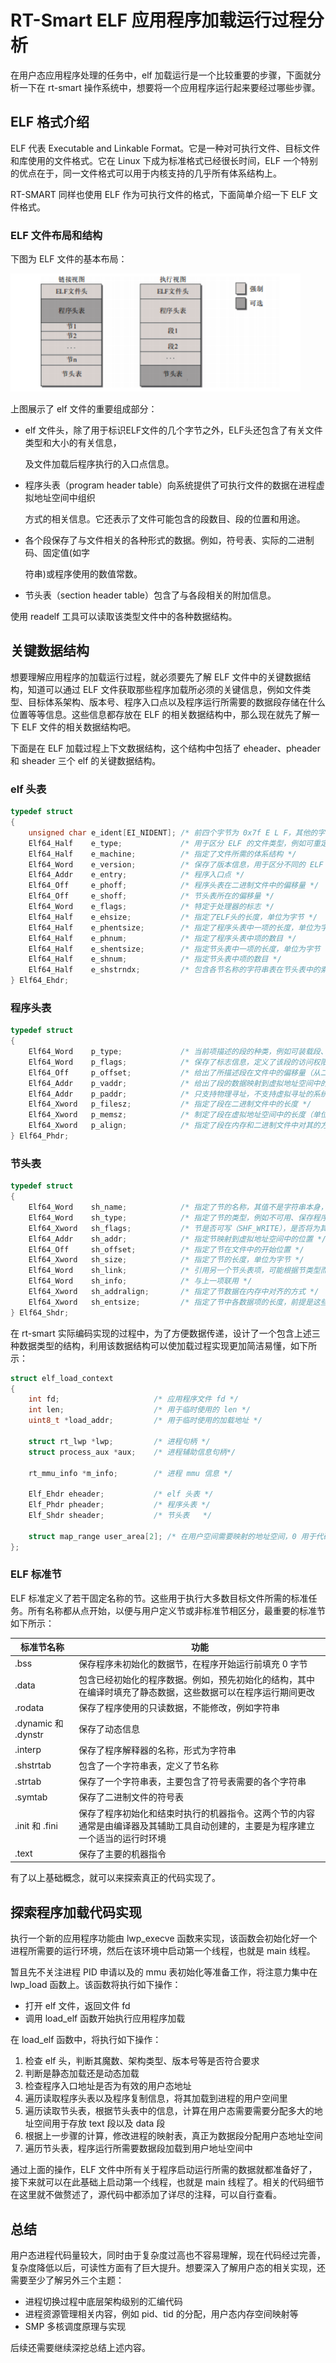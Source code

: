 # RT-Smart ELF 应用程序加载运行过程分析

在用户态应用程序处理的任务中，elf 加载运行是一个比较重要的步骤，下面就分析一下在 rt-smart  操作系统中，想要将一个应用程序运行起来要经过哪些步骤。

## ELF 格式介绍

ELF 代表 Executable and Linkable Format。它是一种对可执行文件、目标文件和库使用的文件格式。它在 Linux 下成为标准格式已经很长时间，ELF 一个特别的优点在于，同一文件格式可以用于内核支持的几乎所有体系结构上。

RT-SMART 同样也使用 ELF 作为可执行文件的格式，下面简单介绍一下 ELF 文件格式。

### ELF 文件布局和结构

下图为 ELF 文件的基本布局：

![image-20211229180539936](figures/image-20211229180539936.png)

上图展示了 elf 文件的重要组成部分：

- elf 文件头，除了用于标识ELF文件的几个字节之外，ELF头还包含了有关文件类型和大小的有关信息，

  及文件加载后程序执行的入口点信息。

- 程序头表（program header table）向系统提供了可执行文件的数据在进程虚拟地址空间中组织

  方式的相关信息。它还表示了文件可能包含的段数目、段的位置和用途。

- 各个段保存了与文件相关的各种形式的数据。例如，符号表、实际的二进制码、固定值(如字

  符串)或程序使用的数值常数。

- 节头表（section header table）包含了与各段相关的附加信息。

使用 readelf 工具可以读取该类型文件中的各种数据结构。

## 关键数据结构

想要理解应用程序的加载运行过程，就必须要先了解 ELF 文件中的关键数据结构，知道可以通过 ELF 文件获取那些程序加载所必须的关键信息，例如文件类型、目标体系架构、版本号、程序入口点以及程序运行所需要的数据段存储在什么位置等等信息。这些信息都存放在 ELF 的相关数据结构中，那么现在就先了解一下 ELF 文件的相关数据结构吧。

下面是在 ELF 加载过程上下文数据结构，这个结构中包括了 eheader、pheader 和 sheader 三个 elf 的关键数据结构。

### elf 头表

```c
typedef struct
{
    unsigned char e_ident[EI_NIDENT]; /* 前四个字节为 0x7f E L F，其他的字节位置都有特定的语义 */
    Elf64_Half    e_type;             /* 用于区分 ELF 的文件类型，例如可重定位、可执行、动态库、core dump 文件 */
    Elf64_Half    e_machine;          /* 指定了文件所需的体系结构 */
    Elf64_Word    e_version;          /* 保存了版本信息，用于区分不同的 ELF 变体，目前该规范只定义了版本 1 */
    Elf64_Addr    e_entry;            /* 程序入口点 */
    Elf64_Off     e_phoff;            /* 程序头表在二进制文件中的偏移量 */
    Elf64_Off     e_shoff;            /* 节头表所在的偏移量 */
    Elf64_Word    e_flags;            /* 特定于处理器的标志 */
    Elf64_Half    e_ehsize;           /* 指定了ELF头的长度，单位为字节 */
    Elf64_Half    e_phentsize;        /* 指定了程序头表中一项的长度，单位为字节（所有项的长度都相同） */
    Elf64_Half    e_phnum;            /* 指定了程序头表中项的数目 */
    Elf64_Half    e_shentsize;        /* 指定节头表中一项的长度，单位为字节（所有项的长度都相同） */
    Elf64_Half    e_shnum;            /* 指定节头表中项的数目 */
    Elf64_Half    e_shstrndx;         /* 包含各节名称的字符串表在节头表中的索引位置 */
} Elf64_Ehdr;
```

### 程序头表

```c
typedef struct
{
    Elf64_Word    p_type;             /* 当前项描述的段的种类，例如可装载段、动态链接、程序解释等段类型 */
    Elf64_Word    p_flags;            /* 保存了标志信息，定义了该段的访问权限，RWX */
    Elf64_Off     p_offset;           /* 给出了所描述段在文件中的偏移量（从二进制文件起始处开始计算，单位为字节） */
    Elf64_Addr    p_vaddr;            /* 给出了段的数据映射到虚拟地址空间中的位置（对于可装载段类型） */
    Elf64_Addr    p_paddr;            /* 只支持物理寻址，不支持虚拟寻址的系统，将使用 p_paddr 保存信息 */
    Elf64_Xword   p_filesz;           /* 指定了段在二进制文件中的长度 */
    Elf64_Xword   p_memsz;            /* 制定了段在虚拟地址空间中的长度（单位为字节），与文件中物理的长度差值可通过阶段数据或者填充 0 字节来补偿 */
    Elf64_Xword   p_align;            /* 指定了段在内存和二进制文件中对其的方式（p_vaddr 和 p_offset 地址必须是模 p_align 的，也就是 p_align 的倍数），例如 p_align 的值为 0x1000 = 4096，这意味着段必须对其到 4KB 页 */
} Elf64_Phdr;
```

### 节头表

```c
typedef struct
{
    Elf64_Word    sh_name;            /* 指定了节的名称，其值不是字符串本身，而是字符串表的一个索引 */
    Elf64_Word    sh_type;            /* 指定了节的类型，例如不可用、保存程序相关信息、符号表、包含字符串表的节、重定位信息、散列表、动态链接信息等类型 */
    Elf64_Xword   sh_flags;           /* 节是否可写（SHF_WRITE），是否将为其分配虚拟内存（SHF_ALLOC），节是否包含可执行的机器代码（SHF_EXECINSTR） */
    Elf64_Addr    sh_addr;            /* 指定节映射到虚拟地址空间中的位置 */
    Elf64_Off     sh_offset;          /* 指定了节在文件中的开始位置 */
    Elf64_Xword   sh_size;            /* 指定了节的长度，单位为字节 */
    Elf64_Word    sh_link;            /* 引用另一个节头表项，可能根据节类型而进行不同的解释 */
    Elf64_Word    sh_info;            /* 与上一项联用 */
    Elf64_Xword   sh_addralign;       /* 指定了节数据在内存中对齐的方式 */
    Elf64_Xword   sh_entsize;         /* 指定了节中各数据项的长度，前提是这些数据项的长度都相同，例如字符串表 */
} Elf64_Shdr;
```

在 rt-smart  实际编码实现的过程中，为了方便数据传递，设计了一个包含上述三种数据类型的结构，利用该数据结构可以使加载过程实现更加简洁易懂，如下所示：

```c
struct elf_load_context
{
    int fd;                     /* 应用程序文件 fd */
    int len;                    /* 用于临时使用的 len */
    uint8_t *load_addr;         /* 用于临时使用的加载地址 */

    struct rt_lwp *lwp;         /* 进程句柄 */
    struct process_aux *aux;    /* 进程辅助信息句柄*/

    rt_mmu_info *m_info;        /* 进程 mmu 信息 */

    Elf_Ehdr eheader;           /* elf 头表 */
    Elf_Phdr pheader;           /* 程序头表 */
    Elf_Shdr sheader;           /* 节头表   */

    struct map_range user_area[2]; /* 在用户空间需要映射的地址空间，0 用于代码段，1 用于数据段 */
};
```

### ELF 标准节

ELF 标准定义了若干固定名称的节。这些用于执行大多数目标文件所需的标准任务。所有名称都从点开始，以便与用户定义节或非标准节相区分，最重要的标准节如下所示：

| 标准节名称          | 功能                                                         |
| ------------------- | ------------------------------------------------------------ |
| .bss                | 保存程序未初始化的数据节，在程序开始运行前填充 0 字节        |
| .data               | 包含已经初始化的程序数据。例如，预先初始化的结构，其中在编译时填充了静态数据，这些数据可以在程序运行期间更改 |
| .rodata             | 保存了程序使用的只读数据，不能修改，例如字符串               |
| .dynamic 和 .dynstr | 保存了动态信息                                               |
| .interp             | 保存了程序解释器的名称，形式为字符串                         |
| .shstrtab           | 包含了一个字符串表，定义了节名称                             |
| .strtab             | 保存了一个字符串表，主要包含了符号表需要的各个字符串         |
| .symtab             | 保存了二进制文件的符号表                                     |
| .init 和 .fini      | 保存了程序初始化和结束时执行的机器指令。这两个节的内容通常是由编译器及其辅助工具自动创建的，主要是为程序建立一个适当的运行时环境 |
| .text               | 保存了主要的机器指令                                         |

有了以上基础概念，就可以来探索真正的代码实现了。

## 探索程序加载代码实现

执行一个新的应用程序功能由 lwp_execve 函数来实现，该函数会初始化好一个进程所需要的运行环境，然后在该环境中启动第一个线程，也就是 main 线程。

暂且先不关注进程 PID 申请以及的 mmu 表初始化等准备工作，将注意力集中在 lwp_load 函数上。该函数将执行如下操作：

- 打开 elf 文件，返回文件 fd
- 调用 load_elf 函数开始执行应用程序加载

在 load_elf 函数中，将执行如下操作：

1. 检查 elf 头，判断其魔数、架构类型、版本号等是否符合要求
2. 判断是静态加载还是动态加载
3. 检查程序入口地址是否为有效的用户态地址
4. 遍历读取程序头表以及程序复制信息，将其加载到进程的用户空间里
5. 遍历读取节头表，根据节头表中的信息，计算在用户态需要需要分配多大的地址空间用于存放 text 段以及 data 段
6. 根据上一步骤的计算，修改进程的映射表，真正为数据段分配用户态地址空间
7. 遍历节头表，程序运行所需要数据段加载到用户地址空间中

通过上面的操作，ELF 文件中所有关于程序启动运行所需的数据就都准备好了，接下来就可以在此基础上启动第一个线程，也就是 main 线程了。相关的代码细节在这里就不做赘述了，源代码中都添加了详尽的注释，可以自行查看。

## 总结

用户态进程代码量较大，同时由于复杂度过高也不容易理解，现在代码经过完善，复杂度降低以后，可读性方面有了巨大提升。想要深入了解用户态的相关实现，还需要至少了解另外三个主题：

- 进程切换过程中底层架构级别的汇编代码
- 进程资源管理相关内容，例如 pid、tid 的分配，用户态内存空间映射等
- SMP 多核调度原理与实现

后续还需要继续深挖总结上述内容。

